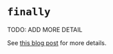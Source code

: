 # `finally`

TODO: ADD MORE DETAIL

See [this blog post][keyword-finally-etymology] for more details.

[keyword-finally-etymology]: https://yawpitchroll.com/posts/the-35-words-you-need-to-python/#finally
